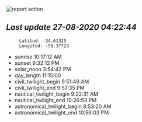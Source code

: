 ![report action](https://github.com/matiasz8/actions-for-reports/workflows/report%20action/badge.svg?branch=develop) 


## *****Last update 27-08-2020 04:22:44*****



		 Latitud: -34.61315
		 Longitud: -58.37723

 - sunrise 	 10:17:12 AM
 - sunset 	 9:32:12 PM
 - solar_noon 	 3:54:42 PM
 - day_length 	 11:15:00
 - civil_twilight_begin 	 9:51:49 AM
 - civil_twilight_end 	 9:57:35 PM
 - nautical_twilight_begin 	 9:22:31 AM
 - nautical_twilight_end 	 10:26:53 PM
 - astronomical_twilight_begin 	 8:53:20 AM
 - astronomical_twilight_end 	 10:56:03 PM
